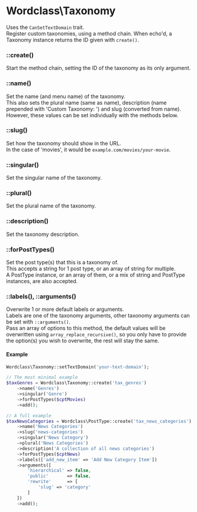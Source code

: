 # Wordclass\Taxonomy
Uses the `CanSetTextDomain` trait.  
Register custom taxonomies, using a method chain.
When echo'd, a Taxonomy instance returns the ID given with `create()`.

### ::create()
Start the method chain, setting the ID of the taxonomy as its only argument.

### ::name()
Set the name (and menu name) of the taxonomy.  
This also sets the plural name (same as name), description (name prepended with 'Custom Taxonomy: ') and slug (converted from name). However, these values can be set individually with the methods below.

### ::slug()
Set how the taxonomy should show in the URL.  
In the case of 'movies', it would be `example.com/movies/your-movie`.

### ::singular()
Set the singular name of the taxonomy.

### ::plural()
Set the plural name of the taxonomy.

### ::description()
Set the taxonomy description.

### ::forPostTypes()
Set the post type(s) that this is a taxonomy of.  
This accepts a string for 1 post type, or an array of string for multiple.  
A PostType instance, or an array of them, or a mix of string and PostType instances, are also accepted.

### ::labels(), ::arguments()
Overwrite 1 or more default labels or arguments.  
Labels are one of the taxonomy arguments, other taxonomy arguments can be set with `::arguments()`.  
Pass an array of options to this method, the default values will be overwritten using `array_replace_recursive()`, so you only have to provide the option(s) you wish to overwrite, the rest will stay the same.

#### Example
```php
Wordclass\Taxonomy::setTextDomain('your-text-domain');

// The most minimal example
$taxGenres = Wordclass\Taxonomy::create('tax_genres')
    ->name('Genres')
    ->singular('Genre')
    ->forPostTypes($cptMovies)
    ->add();

// A full example
$taxNewsCategories = Wordclass\PostType::create('tax_news_categories')
    ->name('News Categories')
    ->slug('news-categories')
    ->singular('News Category')
    ->plural('News Categories')
    ->description('A collection of all news categories')
    ->forPostTypes($cptNews)
    ->labels(['add_new_item' => 'Add New Category Item'])
    ->arguments([
        'hierarchical' => false,
        'public'       => false,
        'rewrite'      => [
            'slug' => 'category'
        ]
    ])
    ->add();
```
